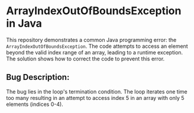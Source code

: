 # ArrayIndexOutOfBoundsException in Java

This repository demonstrates a common Java programming error: the `ArrayIndexOutOfBoundsException`.  The code attempts to access an element beyond the valid index range of an array, leading to a runtime exception. The solution shows how to correct the code to prevent this error.

## Bug Description:
The bug lies in the loop's termination condition.  The loop iterates one time too many resulting in an attempt to access index 5 in an array with only 5 elements (indices 0-4).